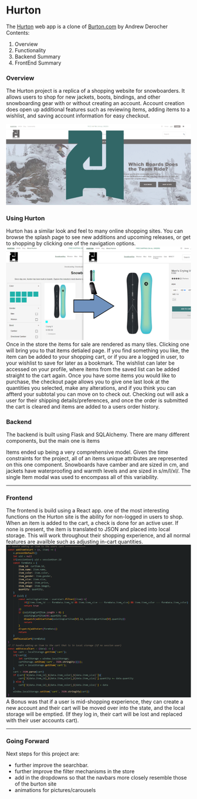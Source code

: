 # Hurton
The [Hurton](https://hurton.herokuapp.com/) web app is a clone of [Burton.com](https://burton.com) by Andrew Derocher
Contents:
 1. Overview
 2. Functionality
 3. Backend Summary
 4. FrontEnd Summary
 
### Overview

The Hurton project is a replica of a shopping website for snowboarders. It allows users to shop for new jackets, boots, bindings, and other snowboarding gear with or without creating an account. Account creation does open up additional features such as reviewing items, adding items to a wishlist, and saving account information for easy checkout.

![](PlanningDocs/ReadMePics/ReadMeCover.png)


### Using Hurton
Hurton has a similar look and feel to many online shopping sites. You can browse the splash page to see new additions and upcoming releases, or get to shopping by clicking one of the navigation options. 
![](PlanningDocs/ReadMePics/Store-Sample.png)
Once in the store the items for sale are rendered as many tiles. Clicking one will bring you to that items detialed page. If you find something you like, the item can be added to your shopping cart, or if you are a logged in user, to your wishlist to save for later as a bookmark. The wishlist can later be accessed on your profile, where items from the saved list can be added straight to the cart again.
Once you have some items you would like to purchase, the checkout page allows you to give one last look at the quantities you selected, make any alterations, and if you think you can affterd your subtotal you can move on to check out.
Checking out will ask a user for their shipping details/preferences, and once the order is submitted the cart is cleared and items are added to a users order history.

### Backend
The backend is built using Flask and SQLAlchemy. There are many different components, but the main one is items

Items ended up being a very comprehensive model. Given the time constraints for the project, all of an items unique attributes are represented on this one component. Snowboards have camber and are sized in cm, and jackets have waterproofing and warmth levels and are sized in s/m/l/xl/. The single Item modal was used to encompass all of this variability. 

---

### Frontend
The frontend is build using a React app. one of the most interesting functions on the Hurton site is the ability for non-logged in users to shop. When an item is added to the cart, a check is done for an active user. If none is present, the item is translated to JSON and placed into local storage. This will work throughout their shopping experience, and all normal features are availble such as adjusting in-cart quantities. 
![](PlanningDocs/ReadMePics/add-to-local.PNG)
A Bonus was that if a user is mid-shopping experience, they can create a new account and their cart will be moved over into the state, and the local storage will be emptied. (If they log in, their cart will be lost and replaced with their user accounts cart).


---
### Going Forward

Next steps for this project are:
 - further improve the searchbar. 
 - further improve the filter mechanisms in the store
 - add in the dropdowns so that the navbars more closely resemble those of the burton site
 - animations for pictures/carousels
